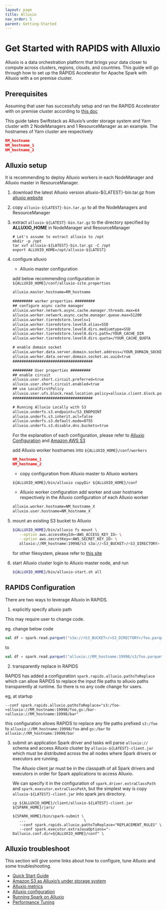 ```yaml
---
layout: page
title: Alluxio
nav_order: 5
parent: Getting-Started
---
```

# Get Started with RAPIDS with Alluxio

Alluxio is a data orchestration platform that brings your data closer to compute across
clusters, regions, clouds, and countries. This guide will go through how to set up the
RAPIDS Accelerator for Apache Spark with Alluxio with a on premise cluster.

## Prerequisites

Assuming that user has successfully setup and ran the RAPIDS Accelerator with on premise
cluster according to [this doc](getting-started-on-prem.md)

This guide takes Swiftstack as Alluxio’s under storage system and Yarn cluster with 2
NodeManagers and 1 ResourceManager as an example. The hostnames of Yarn cluster are
respectively

``` json
RM_hostname
NM_hostname_1
NM_hostname_2
```

## Alluxio setup

It is recommending to deploy Alluxio workers in each NodeManager and Alluxio master in
ResourceManager.

1. download the latest Alluxio version alluxio-${LATEST}-bin.tar.gz from [alluxio website](https://www.alluxio.io/download/)
2. copy `alluxio-${LATEST}-bin.tar.gz` to all the NodeManagers and ResourceManager
3. extract `alluxio-${LATEST}-bin.tar.gz` to the directory specified by **ALLUXIO_HOME**
   in NodeManager and ResourceManager

   ``` shell
   # Let's assume to extract alluxio to /opt
   mkdir -p /opt
   tar xvf alluxio-${LATEST}-bin.tar.gz -C /opt
   export ALLUXIO_HOME=/opt/alluxio-${LATEST}
   ```

4. configure alluxio
   - Alluxio master configuration

   add below recommending configuration in `${ALLUXIO_HOME}/conf/alluxio-site.properties`
   ``` xml
   alluxio.master.hostname=RM_hostname

   ######### worker properties #########
   ## configure async cache manager
   alluxio.worker.network.async.cache.manager.threads.max=64
   alluxio.worker.network.async.cache.manager.queue.max=51200
   alluxio.worker.tieredstore.levels=1
   alluxio.worker.tieredstore.level0.alias=SSD
   alluxio.worker.tieredstore.level0.dirs.mediumtype=SSD
   alluxio.worker.tieredstore.level0.dirs.path=/YOUR_CACHE_DIR
   alluxio.worker.tieredstore.level0.dirs.quota=/YOUR_CACHE_QUOTA

   # enable domain socket
   alluxio.worker.data.server.domain.socket.address=/YOUR_DOMAIN_SOCKET_PATH
   alluxio.worker.data.server.domain.socket.as.uuid=true
   ####################################

   ######### User properties #########
   ## enable circuit
   alluxio.user.short.circuit.preferred=true
   alluxio.user.short.circuit.enabled=true
   ## use LocalFirstPolicy
   alluxio.user.ufs.block.read.location.policy=alluxio.client.block.policy.LocalFirstPolicy
   ####################################

   # Running Alluxio Locally with S3
   alluxio.underfs.s3.endpoint=/S3_ENDPOINT
   alluxio.underfs.s3.inherit.acl=false
   alluxio.underfs.s3.default.mode=0755
   alluxio.underfs.s3.disable.dns.buckets=true
   ```

   For the explanation of each configuration, please refer to [Alluxio Configuration](https://docs.alluxio.io/os/user/stable/en/reference/Properties-List.html) and [Amazon AWS S3](https://docs.alluxio.io/os/user/stable/en/ufs/S3.html)

   add Alluxio worker hostnames into `${ALLUXIO_HOME}/conf/workers`

   ``` json
   NM_hostname_1
   NM_hostname_2
   ```

   - copy configuration from Alluxio master to Alluxio workers
   ``` shell
   ${ALLUXIO_HOME}/bin/alluxio copyDir ${ALLUXIO_HOME}/conf
   ```
   - Alluxio worker configuration
   add worker and user hostname respectively in the Alluxio configuration of each Alluxio worker
   ``` xml
   alluxio.worker.hostname=NM_hostname_X
   alluxio.user.hostname=NM_hostname_X
   ```
5. mount an existing S3 bucket to Alluxio
   
   ``` bash
   ${ALLUXIO_HOME}/bin/alluxio fs mount \
      --option aws.accessKeyId=<AWS_ACCESS_KEY_ID> \
      --option aws.secretKey=<AWS_SECRET_KEY_ID> \
      alluxio://RM_hostname:19998/s3 s3a://<S3_BUCKET>/<S3_DIRECTORY>
   ```

   for other filesystem, please refer to [this site](https://www.alluxio.io/)

6. start Alluxio cluster
   login to Alluxio master node, and run
   ``` bash
   ${ALLUXIO_HOME}/bin/alluxio-start.sh all
   ```

## RAPIDS Configuration

There are two ways to leverage Alluxio in RAPIDS.

1. explicitly specify alluxio path

This may require user to change code.

eg. change below code

``` scala
val df = spark.read.parquet("s3a://<S3_BUCKET>/<S3_DIRECTORY>/foo.parquet")
```

to

``` scala
val df = spark.read.parquet("alluxio://RM_hostname:19998/s3/foo.parquet")
```

2. transparently replace in RAPIDS

RAPIDS has added a configuration `spark.rapids.alluxio.pathsToReplace` which can allow RAPIDS
to replace the input file paths to alluxio paths transparently at runtime. So there is no any
code change for users.

eg, at startup
``` shell
--conf spark.rapids.alluxio.pathsToReplace="s3:/foo->alluxio://RM_hostname:19998/foo,gs:/bar->alluxio://RM_hostname:19998/bar"
```

this configuration allows RAPIDS to replace any file paths prefixed `s3:/foo` to
`alluxio://RM_hostname:19998/foo` and `gs:/bar` to `alluxio://RM_hostname:19998/bar`

3. submit an application
   Spark driver and tasks will parse `alluxio://` schema and access Alluxio cluster by
   `alluxio-${LATEST}-client.jar` which must be distributed across the all nodes where Spark drivers
   or executors are running.

   The Alluxio client jar must be in the classpath of all Spark drivers and executors in order for
   Spark applications to access Alluxio.

   We can specify it in the configuration of `spark.driver.extraClassPath` and
   `spark.executor.extraClassPath`, but the simplest way is copy `alluxio-${LATEST}-client.jar`
   into spark jars directory.

   ``` shell
   cp ${ALLUXIO_HOME}/client/alluxio-${LATEST}-client.jar ${SPARK_HOME}/jars/
   ```
   
   ``` shell
   ${SPARK_HOME}/bin/spark-submit \
      ...                          \
      --conf spark.rapids.alluxio.pathsToReplace="REPLACEMENT_RULES" \
      --conf spark.executor.extraJavaOptions="-Dalluxio.conf.dir=${ALLUXIO_HOME}/conf" \
   ```

## Alluxio troubleshoot
This section will give some links about how to configure, tune Alluxio and some troubleshooting.
- [Quick Start Guide](https://docs.alluxio.io/os/user/stable/en/overview/Getting-Started.html)
- [Amazon S3 as Alluxio’s under storage system](https://docs.alluxio.io/os/user/stable/en/ufs/S3.html)
- [Alluxio metrics](https://docs.alluxio.io/os/user/stable/en/reference/Metrics-List.html)
- [Alluxio configuration](https://docs.alluxio.io/os/user/stable/en/reference/Properties-List.html)
- [Running Spark on Alluxio](https://docs.alluxio.io/os/user/stable/en/compute/Spark.html)
- [Performance Tuning](https://docs.alluxio.io/ee/user/stable/en/operation/Performance-Tuning.html)
